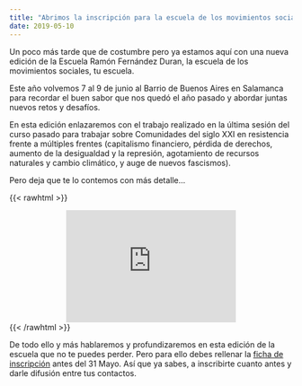 ```yaml
---
title: "Abrimos la inscripción para la escuela de los movimientos sociales de 2019"
date: 2019-05-10
---
```


Un poco más tarde que de costumbre pero ya estamos aquí con una nueva edición de la Escuela Ramón Fernández Duran, la escuela de los movimientos sociales, tu escuela.

Este año volvemos 7 al 9 de junio al Barrio de Buenos Aires en Salamanca para recordar el buen sabor que nos quedó el año pasado y abordar juntas nuevos retos y desafíos.

En esta edición enlazaremos con el trabajo realizado en la última sesión del curso pasado para trabajar sobre Comunidades del siglo XXI en resistencia frente a múltiples frentes (capitalismo financiero, pérdida de derechos, aumento de la desigualdad y la represión, agotamiento de recursos naturales y cambio climático, y auge de nuevos fascismos).

Pero deja que te lo contemos con más detalle...

{{< rawhtml >}}
<iframe id='audio_35878090' frameborder='0' allowfullscreen='' scrolling='no' height='200' style='display:block; width:60%; margin:auto;' src="https://www.ivoox.com/player_ej_35878090_4_1.html?c1=ff6600"></iframe>
{{< /rawhtml >}}

De todo ello y más hablaremos y profundizaremos en esta edición de la escuela que no te puedes perder. Pero para ello debes rellenar la [ficha de inscripción](/inscripcion/) antes del 31 Mayo. Así que ya sabes, a inscribirte cuanto antes y darle difusión entre tus contactos.
